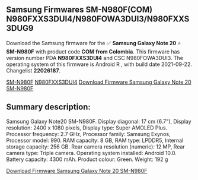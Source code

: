 <h2>Samsung Firmwares SM-N980F(COM) N980FXXS3DUI4/N980FOWA3DUI3/N980FXXS3DUG9</h2>
Download the Samsung firmware for the ✅ <strong>Samsung Galaxy Note 20 </strong> ⭐ <strong>SM-N980F</strong> with product code <strong>COM</strong> <strong> from Colombia</strong>. This firmware has version number PDA <strong>N980FXXS3DUI4</strong> and CSC N980FOWA3DUI3. The operating system of this firmware is Android R , with build date 2021-09-22. Changelist <strong>22026187</strong>.


[SM-N980F](https://samfirm.shop/samsung/model/SM-N980F)
[N980FXXS3DUI4](https://samfirm.shop/samsung/pda/N980FXXS3DUI4)
[Download Firmware Samsung Galaxy Note 20 SM-N980F](https://samfirm.shop/samsung/firmware/458307)
<h2>Summary description:</h2>
<p>Samsung Galaxy Note20 SM-N980F. Display diagonal: 17 cm (6.7"), Display resolution: 2400 x 1080 pixels, Display type: Super AMOLED Plus. Processor frequency: 2.7 GHz, Processor family: Samsung Exynos, Processor model: 990. RAM capacity: 8 GB, RAM type: LPDDR5, Internal storage capacity: 256 GB. Rear camera resolution (numeric): 12 MP, Rear camera type: Triple camera. Operating system installed: Android 10.0. Battery capacity: 4300 mAh. Product colour: Green. Weight: 192 g</p>


[Download Firmware Samsung Galaxy Note 20 SM-N980F](https://samfirm.shop/samsung/firmware/458307)
